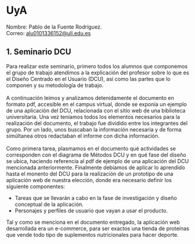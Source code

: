 # UyA
Nombre: Pablo de la Fuente Rodríguez.\
Correo: alu0101336152@ull.edu.es

## 1. Seminario DCU
   Para realizar este seminario, primero todos los alumnos que componemos el grupo de trabajo atendimos a la explicación del profesor sobre lo que es el Diseño Centrado en el Usuario (DCU), así como las partes que lo componen y su metodología de trabajo.\
   \
   A continuación leímos y analizamos detenidamente el documento en formato pdf, accesible en el campus virtual, donde se exponía un ejemplo de una aplicación del DCU, relacionada con el sitio web de una biblioteca universitaria. Una vez teníamos todos los elementos necesarios para la realización del documento, el trabajo fue dividido entre los integrantes del grupo. Por un lado, unos buscaban la información necesaria y de forma simúltanea otros redactaban el informe con dicha información.\
   \
   Como primera tarea, plasmamos en el documento qué actividades se corresponden con el diagrama de Métodos DCU y en qué fase del diseño se ubica, haciendo referencia al pdf de ejemplo de una aplicación del DCU mencionada anteriormente. Finalmente debíamos de aplicar lo aprendido hasta el monento del DCU para la realización de un prototipo de una aplicación web de nuestra elección, donde era necesario definir los siguiente componentes:
   - Tareas que se llevarán a cabo en la fase de investigación y diseño conceptual de la aplicación.
   - Personajes y perfiles de usuario que vayan a usar el producto.

Tal y como se menciona en el documento entregado, la aplicación web desarrollada era un e-commerce, para ser exactos una tienda de proteínas que vende todo tipo de suplementos nutricionales para hacer deporte.

   
